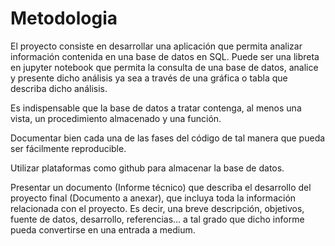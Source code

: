 # Metodologia

El proyecto consiste en desarrollar una aplicación que permita analizar información contenida en una base de datos en SQL.
Puede ser una libreta en jupyter notebook que permita la consulta de una base de datos, analice y presente dicho análisis ya sea a través de una gráfica o tabla que describa dicho análisis.

Es indispensable que la base de datos a tratar contenga, al menos una vista, un procedimiento almacenado y una función. 

Documentar bien cada una de las fases del código de tal manera que pueda ser fácilmente reproducible.

Utilizar plataformas como github para almacenar la base de datos.

Presentar un documento (Informe técnico) que describa el desarrollo del proyecto final (Documento a anexar), que incluya toda la información relacionada con el proyecto. Es decir, una breve descripción, objetivos, fuente de datos, desarrollo, referencias... a tal grado que dicho informe pueda convertirse en una entrada a medium.

